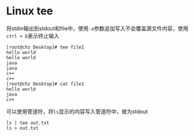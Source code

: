 # Linux tee

将stdin输出到stdout和file中，使用`-a`参数追加写入不会覆盖源文件内容，使用`ctrl + D`表示终止输入

```
[root@chz Desktop]# tee file1
hello world
hello world
java
java
c++
c++
[root@chz Desktop]# cat file1 
hello world
java
c++
```

可以使用管道符，将`ls`显示的内容写入管道符中，做为stdout

```
ls | tee out.txt
ls > out.txt
```



